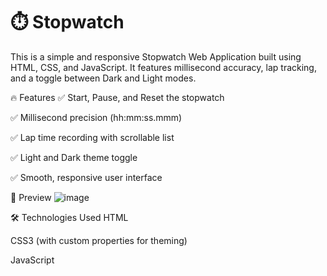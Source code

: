 # ⏱️ Stopwatch 
This is a simple and responsive Stopwatch Web Application built using HTML, CSS, and JavaScript. It features millisecond accuracy, lap tracking, and a toggle between Dark and Light modes.

🔥 Features
✅ Start, Pause, and Reset the stopwatch

✅ Millisecond precision (hh:mm:ss.mmm)

✅ Lap time recording with scrollable list

✅ Light and Dark theme toggle

✅ Smooth, responsive user interface

📸 Preview
![image](https://github.com/user-attachments/assets/4f3cdc30-d802-467b-8e4a-1692f4188c74)


🛠️ Technologies Used
HTML

CSS3 (with custom properties for theming)

JavaScript


